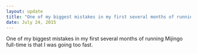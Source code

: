 ```yaml
---
layout: update
title: "One of my biggest mistakes in my first several months of running Mijingo full-time is that I was going too fast."
date: July 24, 2015
---
```


One of my biggest mistakes in my first several months of running Mijingo full-time is that I was going too fast.